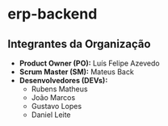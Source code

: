 # erp-backend

## Integrantes da Organização

- **Product Owner (PO):** Luís Felipe Azevedo
- **Scrum Master (SM):** Mateus Back
- **Desenvolvedores (DEVs):**
  - Rubens Matheus
  - João Marcos
  - Gustavo Lopes
  - Daniel Leite
